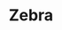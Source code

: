 ---
layout: project
title: Zebra
class:     Mammalia
family: Equidae
headline: Zebras are the best!
picture: /public/images/skull.svg
---